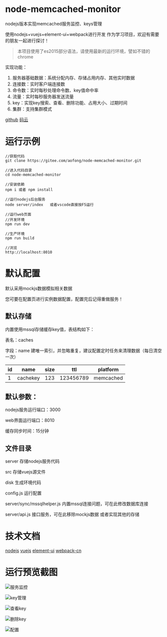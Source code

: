 # node-memcached-monitor
nodejs版本实现memcached服务监控、keys管理

使用nodejs+vuejs+element-ui+webpack进行开发 作为学习项目，欢迎有需要的朋友一起进行探讨！

>本项目使用了es2015部分语法，请使用最新的运行环境，譬如不错的chrome

实现功能：
1. 服务器基础数据：系统分配内存、存储占用内存、其他实时数据
2. 连接数：实时客户端连接数
3. 命令数：实时每秒处理命令数、key值命中率
4. 流量：实时每秒服务器发送流量
5. key：实现key搜索、查看、删除功能、占用大小、过期时间
6. 集群：支持集群模式


[github](https://github.com/aofong/node-memcached-monitor, "github") [码云](https://gitee.com/aofong/node-memcached-monitor, "oschina 码云")

# 运行示例

```
//获取代码
git clone https://gitee.com/aofong/node-memcached-monitor.git

//进入代码目录
cd node-memcached-monitor

//安装依赖
npm i 或者 npm install

//运行nodejs后台服务
node server/index   或者vscode直接按F5运行

//运行web页面
//开发环境
npm run dev

//生产环境
npm run build

//浏览
http://localhost:8010

```

# 默认配置
默认采用mockjs数据模拟相关数据

您可要在配置页进行实例数据配置，配置完后记得重做服务！

## 默认存储
内置使用mssql存储缓存key值，表结构如下：

表名：caches

字段：name 建唯一索引，并忽略重复，建议配置定时任务来清理数据（每日清空一次）

|id|name|size|ttl|platform| 
|-|-|-|-|-| 
|1|cachekey|123|123456789|memcached| 

## 默认参数：

nodejs服务运行端口：3000 

web界面运行端口：8010

缓存同步时间：15分钟 


## 文件目录
server 存储nodejs服务代码

src 存储vuejs源文件

disk 生成环境代码

config.js 运行配置

server/sync/mssqlhelper.js  内置mssql连接问题，可在此修改数据库连接

server/api.js 接口服务，可在此移除mockjs数据 或者实现其他的存储

# 技术文档
[nodejs](https://nodejs.org) [vuejs](https://cn.vuejs.org/) [element-ui](http://element-cn.eleme.io/#/zh-CN) [webpack-cn](https://doc.webpack-china.org/concepts/)


# 运行预览截图

![服务监控](https://gitee.com/uploads/images/2017/1108/172122_8012b273_341398.png "服务监控")

![key管理](https://gitee.com/uploads/images/2017/1118/154942_1911cb8c_341398.png "key管理")

![查看key](https://gitee.com/uploads/images/2017/1118/155153_b93d1fd1_341398.png "查看key")

![删除key](https://gitee.com/uploads/images/2017/1118/155126_cd142cb3_341398.png "删除key")

![配置](https://gitee.com/uploads/images/2017/1118/155332_0dcffbc1_341398.png "配置")